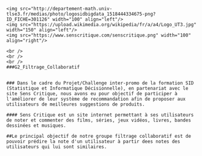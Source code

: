 
    <img src="http://departement-math.univ-tlse3.fr/medias/photo/logosidbigdata_1518444334675-png?ID_FICHE=301126" width="100" align="left"/>
    <img src="https://upload.wikimedia.org/wikipedia/fr/a/a4/Logo_UT3.jpg" width="150" align="left"/>
    <img src="https://www.senscritique.com/senscritique.png" width="100" align="right"/>

    <br />
    <br />
    <br />
    ###G2_Filtrage_Collaboratif


    ### Dans le cadre du Projet/Challenge inter-promo de la formation SID (Statistique et Informatique Décisionnelle), en partenariat avec le site Sens Critique, nous avons eu pour objectif de participer à l'améliorer de leur système de recommandation afin de proposer aux utilisateurs de meilleures suggestions de produits.
   
    #### Sens Critique est un site internet permettant à ses utilisateurs de noter et commenter des films, séries, jeux vidéos, livres, bandes dessinées et musiques.

    ##Le principal objectif de notre groupe filtrage collaboratif est de pouvoir prédire la note d'un utilisateur à partir dees notes des utilisateurs qui lui sont similaires.



